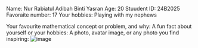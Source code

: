 Name: Nur Rabiatul Adibah Binti Yasran
Age: 20
Stuudent ID: 24B2025
Favoraite number: 17
Your hobbies: Playing with my nephews

Your favourite mathematical concept or problem, and why:
A fun fact about yourself or your hobbies:
A photo, avatar image, or any photo you find inspiring:
![image](https://github.com/user-attachments/assets/d6b9e627-523c-4013-888a-41a1b90a352d)


